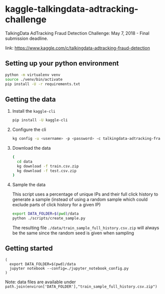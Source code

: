 # kaggle-talkingdata-adtracking-challenge
TalkingData AdTracking Fraud Detection Challenge: May 7, 2018 - Final submission deadline.

link: https://www.kaggle.com/c/talkingdata-adtracking-fraud-detection

## Setting up your python environment
```bash
python -m virtualenv venv
source ./venv/bin/activate
pip install -U -r requirements.txt
```

## Getting the data
1. Install the `kaggle-cli`
    ```bash
    pip install -U kaggle-cli
    ```
2. Configure the cli
    ```bash
    kg config -u <username> -p <password> -c talkingdata-adtracking-fraud-detection
    ```
3. Download the data
    ```bash
    (
      cd data
      kg download -f train.csv.zip
      kg download -f test.csv.zip
    )
    ```
4. Sample the data
    
    This script uses a percentage of unique IPs and their full click history to generate a sample (instead of using a random sample which could exclude parts of click history for a given IP)
    ```bash
    export DATA_FOLDER=$(pwd)/data
    python ./scripts/create_sample.py
    ```
    
    The resulting file `./data/train_sample_full_history.csv.zip` will always be the same since the random seed is given when sampling

## Getting started
```
(
  export DATA_FOLDER=$(pwd)/data
  jupyter notebook --config=./jupyter_notebook_config.py
)
```

Note: data files are available under `path.join(environ['DATA_FOLDER'],"train_sample_full_history.csv.zip")`